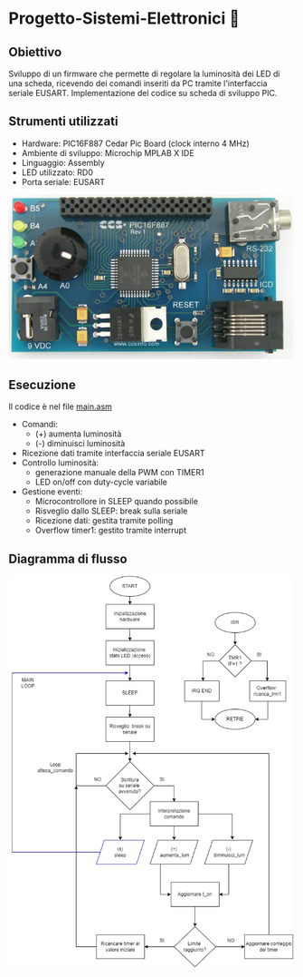 # Progetto-Sistemi-Elettronici &#x1F50C;

## Obiettivo
Sviluppo di un firmware che permette di regolare la luminosità dei LED di una scheda, ricevendo dei comandi inseriti da PC tramite l'interfaccia seriale EUSART. Implementazione del codice su scheda di sviluppo PIC.

## Strumenti utilizzati
- Hardware: PIC16F887 Cedar Pic Board (clock interno 4 MHz)
- Ambiente di sviluppo: Microchip MPLAB X IDE
- Linguaggio: Assembly
- LED utilizzato: RD0
- Porta seriale: EUSART

![pic](img/pic.jpg)

## Esecuzione
Il codice è nel file [main.asm](https://github.com/AlessiaConti/Progetto-Sistemi-Elettronici/blob/main/main.asm)
- Comandi:
  - (+) aumenta luminosità
  - (-) diminuisci luminosità
- Ricezione dati tramite interfaccia seriale EUSART
- Controllo luminosità:
  - generazione manuale della PWM con TIMER1
  - LED on/off con duty-cycle variabile
- Gestione eventi:
  - Microcontrollore in SLEEP quando possibile
  - Risveglio dallo SLEEP: break sulla seriale
  - Ricezione dati: gestita tramite polling
  - Overflow timer1: gestito tramite interrupt

## Diagramma di flusso
![diagramma](img/tesina.jpg)

